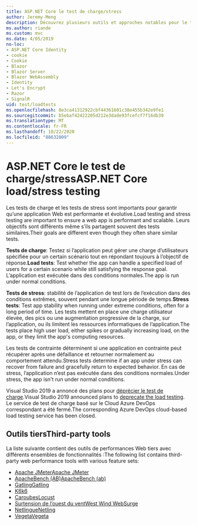 ```yaml
---
title: ASP.NET Core le test de charge/stress
author: Jeremy-Meng
description: Découvrez plusieurs outils et approches notables pour le test de charge et les tests de stress ASP.NET Core les applications.
ms.author: riande
ms.custom: mvc
ms.date: 4/05/2019
no-loc:
- ASP.NET Core Identity
- cookie
- Cookie
- Blazor
- Blazor Server
- Blazor WebAssembly
- Identity
- Let's Encrypt
- Razor
- SignalR
uid: test/loadtests
ms.openlocfilehash: 8e3ca41312922cbf44361601c38e455b342e9fe1
ms.sourcegitcommit: b5ebaf42422205d212e3dade93fcefcf7f16db39
ms.translationtype: MT
ms.contentlocale: fr-FR
ms.lasthandoff: 10/22/2020
ms.locfileid: "88632809"
---
```

# <a name="aspnet-core-loadstress-testing"></a><span data-ttu-id="4e8aa-103">ASP.NET Core le test de charge/stress</span><span class="sxs-lookup"><span data-stu-id="4e8aa-103">ASP.NET Core load/stress testing</span></span>

<span data-ttu-id="4e8aa-104">Les tests de charge et les tests de stress sont importants pour garantir qu’une application Web est performante et évolutive.</span><span class="sxs-lookup"><span data-stu-id="4e8aa-104">Load testing and stress testing are important to ensure a web app is performant and scalable.</span></span> <span data-ttu-id="4e8aa-105">Leurs objectifs sont différents même s’ils partagent souvent des tests similaires.</span><span class="sxs-lookup"><span data-stu-id="4e8aa-105">Their goals are different even though they often share similar tests.</span></span>

<span data-ttu-id="4e8aa-106">**Tests de charge**: Testez si l’application peut gérer une charge d’utilisateurs spécifiée pour un certain scénario tout en répondant toujours à l’objectif de réponse.</span><span class="sxs-lookup"><span data-stu-id="4e8aa-106">**Load tests**: Test whether the app can handle a specified load of users for a certain scenario while still satisfying the response goal.</span></span> <span data-ttu-id="4e8aa-107">L’application est exécutée dans des conditions normales.</span><span class="sxs-lookup"><span data-stu-id="4e8aa-107">The app is run under normal conditions.</span></span>

<span data-ttu-id="4e8aa-108">**Tests de stress**: stabilité de l’application de test lors de l’exécution dans des conditions extrêmes, souvent pendant une longue période de temps.</span><span class="sxs-lookup"><span data-stu-id="4e8aa-108">**Stress tests**: Test app stability when running under extreme conditions, often for a long period of time.</span></span> <span data-ttu-id="4e8aa-109">Les tests mettent en place une charge utilisateur élevée, des pics ou une augmentation progressive de la charge, sur l’application, ou ils limitent les ressources informatiques de l’application.</span><span class="sxs-lookup"><span data-stu-id="4e8aa-109">The tests place high user load, either spikes or gradually increasing load, on the app, or they limit the app's computing resources.</span></span>

<span data-ttu-id="4e8aa-110">Les tests de contrainte déterminent si une application en contrainte peut récupérer après une défaillance et retourner normalement au comportement attendu.</span><span class="sxs-lookup"><span data-stu-id="4e8aa-110">Stress tests determine if an app under stress can recover from failure and gracefully return to expected behavior.</span></span> <span data-ttu-id="4e8aa-111">En cas de stress, l’application n’est pas exécutée dans des conditions normales.</span><span class="sxs-lookup"><span data-stu-id="4e8aa-111">Under stress, the app isn't run under normal conditions.</span></span>

<span data-ttu-id="4e8aa-112">Visual Studio 2019 a annoncé des plans pour [déprécier le test de charge](https://devblogs.microsoft.com/devops/cloud-based-load-testing-service-eol/).</span><span class="sxs-lookup"><span data-stu-id="4e8aa-112">Visual Studio 2019 announced plans to [deprecate the load testing](https://devblogs.microsoft.com/devops/cloud-based-load-testing-service-eol/).</span></span> <span data-ttu-id="4e8aa-113">Le service de test de charge basé sur le Cloud Azure DevOps correspondant a été fermé.</span><span class="sxs-lookup"><span data-stu-id="4e8aa-113">The corresponding Azure DevOps cloud-based load testing service has been closed.</span></span>

## <a name="third-party-tools"></a><span data-ttu-id="4e8aa-114">Outils tiers</span><span class="sxs-lookup"><span data-stu-id="4e8aa-114">Third-party tools</span></span>

<span data-ttu-id="4e8aa-115">La liste suivante contient des outils de performances Web tiers avec différents ensembles de fonctionnalités :</span><span class="sxs-lookup"><span data-stu-id="4e8aa-115">The following list contains third-party web performance tools with various feature sets:</span></span>

* [<span data-ttu-id="4e8aa-116">Apache JMeter</span><span class="sxs-lookup"><span data-stu-id="4e8aa-116">Apache JMeter</span></span>](https://jmeter.apache.org/)
* [<span data-ttu-id="4e8aa-117">ApacheBench (AB)</span><span class="sxs-lookup"><span data-stu-id="4e8aa-117">ApacheBench (ab)</span></span>](https://httpd.apache.org/docs/2.4/programs/ab.html)
* [<span data-ttu-id="4e8aa-118">Gatling</span><span class="sxs-lookup"><span data-stu-id="4e8aa-118">Gatling</span></span>](https://gatling.io/)
* [<span data-ttu-id="4e8aa-119">K6</span><span class="sxs-lookup"><span data-stu-id="4e8aa-119">k6</span></span>](https://k6.io)
* [<span data-ttu-id="4e8aa-120">Caroubes</span><span class="sxs-lookup"><span data-stu-id="4e8aa-120">Locust</span></span>](https://locust.io/)
* [<span data-ttu-id="4e8aa-121">Surtension de l’ouest du vent</span><span class="sxs-lookup"><span data-stu-id="4e8aa-121">West Wind WebSurge</span></span>](https://websurge.west-wind.com/)
* [<span data-ttu-id="4e8aa-122">Netlingue</span><span class="sxs-lookup"><span data-stu-id="4e8aa-122">Netling</span></span>](https://github.com/hallatore/Netling)
* [<span data-ttu-id="4e8aa-123">Vegeta</span><span class="sxs-lookup"><span data-stu-id="4e8aa-123">Vegeta</span></span>](https://github.com/tsenart/vegeta)